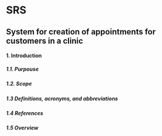 # SRS
## System for creation of appointments for customers in a clinic
#### 1. Introduction
##### 1.1. Purpouse
##### 1.2. Scope
##### 1.3	Definitions, acronyms, and abbreviations
##### 1.4	References 
##### 1.5	Overview
